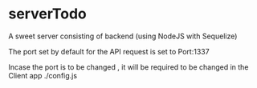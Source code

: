 # serverTodo
A sweet server consisting of backend (using NodeJS with Sequelize)



The port set by default for the API request is set to Port:1337

Incase the port is to be changed , it will be required to be changed in the Client app ./config.js
